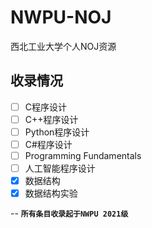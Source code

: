 # NWPU-NOJ
西北工业大学个人NOJ资源

## 收录情况
- [ ] C程序设计
- [ ] C++程序设计
- [ ] Python程序设计
- [ ] C#程序设计
- [ ] Programming Fundamentals
- [ ] 人工智能程序设计
- [x] 数据结构
- [x] 数据结构实验

--
__`所有条目收录起于NWPU 2021级`__